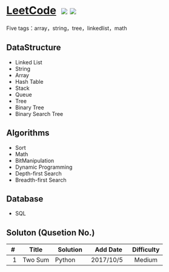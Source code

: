 # [LeetCode](https://leetcode.com/problemset/algorithms/)  ![](https://img.shields.io/badge/language-Python-blue.svg) ![](https://img.shields.io/badge/license-MIT-brightgreen.svg) 

Five tags：array，string，tree，linkedlist，math

## DataStructure
- Linked List
- String
- Array
- Hash Table
- Stack
- Queue 
- Tree
- Binary Tree
- Binary Search Tree


## Algorithms
- Sort
- Math
- BitManipulation
- Dynamic Programming
- Depth-first Search
- Breadth-first Search



## Database
- SQL

## Soluton (Qusetion No.)

| #	   | Title    | Solution   | Add Date	|    Difficulty |
| ---- |:--------:| :--------: |:--------: |:--------: |
|   1	 |  Two Sum  | Python       | 2017/10/5   | Medium ||
